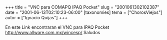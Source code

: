 +++
title = "VNC para COMAPQ IPAQ Pocket"
slug = "2001061302102387"
date = "2001-06-13T02:10:23-06:00"
[taxonomies]
tema = ["ChorosViejos"]
autor = ["Ignacio Quijas"]
+++

En este Link encontraran el VNC para IPAQ Pocket
<http://www.allware.com.mx/wincesp/> Saludos
